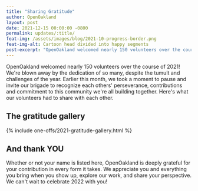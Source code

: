 ```yaml
---
title: "Sharing Gratitude"
author: OpenOakland
layout: post
date: 2021-12-15 00:00:00 -0800
permalink: updates/:title/
feat-img: /assets/images/blog/2021-10-progress-border.png
feat-img-alt: Cartoon head divided into happy segments
post-excerpt: "OpenOakland welcomed nearly 150 volunteers over the course of 2021! We're blown away by the dedication of so many, despite the tumult and challenges of the year. Earlier this month, we took a moment to pause and invite our brigade to recognize each others' perseverance, contributions and commitment to this community we're all building together. Here's what our volunteers had to share with each other..."
---
```


OpenOakland welcomed nearly 150 volunteers over the course of 2021! We're blown away by the dedication of so many, despite the tumult and challenges of the year. Earlier this month, we took a moment to pause and invite our brigade to recognize each others' perseverance, contributions and commitment to this community we're all building together. Here's what our volunteers had to share with each other.

## The gratitude gallery

{% include one-offs/2021-gratitude-gallery.html %}

## And thank YOU

Whether or not your name is listed here, OpenOakland is deeply grateful for your contribution in every form it takes. We appreciate you and everything you bring when you show up, explore our work, and share your perspective. We can't wait to celebrate 2022 with you!
